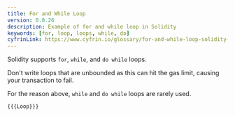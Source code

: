 ```yaml
---
title: For and While Loop
version: 0.8.26
description: Example of for and while loop in Solidity
keywords: [for, loop, loops, while, do]
cyfrinLink: https://www.cyfrin.io/glossary/for-and-while-loop-solidity-code-example
---
```


Solidity supports `for`, `while`, and `do while` loops.

Don't write loops that are unbounded as this can hit the gas limit, causing your transaction to fail.

For the reason above, `while` and `do while` loops are rarely used.

```solidity
{{{Loop}}}
```
